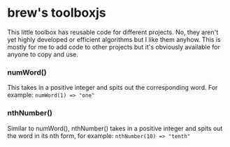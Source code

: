 # brew's toolboxjs

This little toolbox has reusable code for different projects. No, they aren't yet highly developed or efficient algorithms but I like them anyhow. This is mostly for me to add code to other projects but it's obviously available for anyone to copy and use.

### numWord()

This takes in a positive integer and spits out the corresponding word. For example: 
```numWord(1) => "one"```

### nthNumber()

Similar to numWord(), nthNumber() takes in a positive integer and spits out the word in its nth form, for example: 
```nthNumber(10) => "tenth"```
